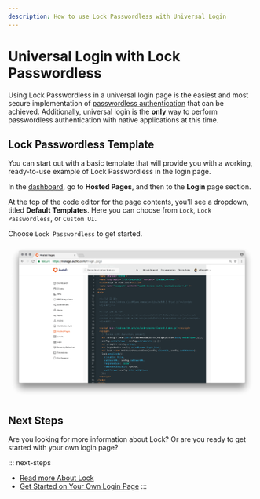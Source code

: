 ```yaml
---
description: How to use Lock Passwordless with Universal Login
---
```

# Universal Login with Lock Passwordless

Using Lock Passwordless in a universal login page is the easiest and most secure implementation of [passwordless authentication](/connections/passwordless) that can be achieved. Additionally, universal login is the **only** way to perform passwordless authentication with native applications at this time.

## Lock Passwordless Template

You can start out with a basic template that will provide you with a working, ready-to-use example of Lock Passwordless in the login page. 

In the [dashboard](${manage_url}), go to **Hosted Pages**, and then to the **Login** page section. 

At the top of the code editor for the page contents, you'll see a dropdown, titled **Default Templates**. Here you can choose from `Lock`, `Lock Passwordless`, or `Custom UI`. 

Choose `Lock Passwordless` to get started.

![Login Page](/media/articles/hosted-pages/hlp-lock-passwordless.png)

## Next Steps

Are you looking for more information about Lock? Or are you ready to get started with your own login page?

::: next-steps
* [Read more About Lock](/libraries/lock/v10)
* [Get Started on Your Own Login Page](${manage_url}/#/login_page)
:::

